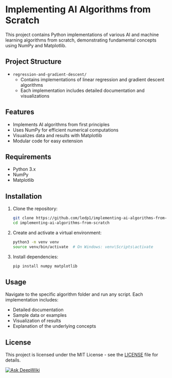# Implementing AI Algorithms from Scratch

This project contains Python implementations of various AI and machine learning algorithms from scratch, demonstrating fundamental concepts using NumPy and Matplotlib.

## Project Structure

- `regression-and-gradient-descent/`
  - Contains implementations of linear regression and gradient descent algorithms
  - Each implementation includes detailed documentation and visualizations

## Features

- Implements AI algorithms from first principles
- Uses NumPy for efficient numerical computations
- Visualizes data and results with Matplotlib
- Modular code for easy extension

## Requirements

- Python 3.x
- NumPy
- Matplotlib

## Installation

1. Clone the repository:
   ```bash
   git clone https://github.com/ledp1/implementing-ai-algorithms-from-scratch.git
   cd implementing-ai-algorithms-from-scratch
   ```
2. Create and activate a virtual environment:
   ```bash
   python3 -m venv venv
   source venv/bin/activate  # On Windows: venv\Scripts\activate
   ```
3. Install dependencies:
   ```bash
   pip install numpy matplotlib
   ```

## Usage

Navigate to the specific algorithm folder and run any script. Each implementation includes:
- Detailed documentation
- Sample data or examples
- Visualization of results
- Explanation of the underlying concepts

## License

This project is licensed under the MIT License - see the [LICENSE](LICENSE) file for details. 

[![Ask DeepWiki](https://deepwiki.com/badge.svg)](https://deepwiki.com/ledp1/implementing-ai-algorithms-from-scratch)
